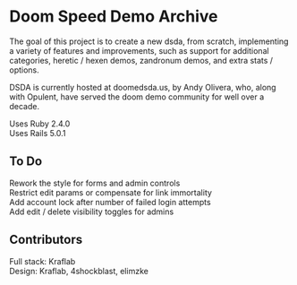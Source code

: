 # Doom Speed Demo Archive

The goal of this project is to create a new dsda, from scratch, implementing
a variety of features and improvements, such as support for additional
categories, heretic / hexen demos, zandronum demos, and extra stats / options.

DSDA is currently hosted at doomedsda.us, by Andy Olivera, who, along with
Opulent, have served the doom demo community for well over a decade.

Uses Ruby  2.4.0  
Uses Rails 5.0.1

## To Do
Rework the style for forms and admin controls  
Restrict edit params or compensate for link immortality  
Add account lock after number of failed login attempts  
Add edit / delete visibility toggles for admins  

## Contributors
Full stack: Kraflab  
Design: Kraflab, 4shockblast, elimzke